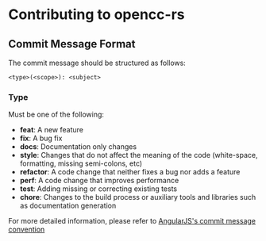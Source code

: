 # Contributing to opencc-rs

## Commit Message Format

The commit message should be structured as follows:

```
<type>(<scope>): <subject>
```

### Type

Must be one of the following:

- **feat**: A new feature
- **fix**: A bug fix
- **docs**: Documentation only changes
- **style**: Changes that do not affect the meaning of the code (white-space, formatting, missing
  semi-colons, etc)
- **refactor**: A code change that neither fixes a bug nor adds a feature
- **perf**: A code change that improves performance
- **test**: Adding missing or correcting existing tests
- **chore**: Changes to the build process or auxiliary tools and libraries such as documentation
  generation

For more detailed information, please refer to [AngularJS's commit message convention](https://github.com/angular/angular.js/blob/master/DEVELOPERS.md#-git-commit-guidelines)
